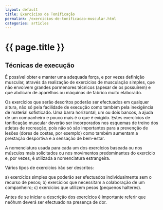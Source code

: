 ```yaml
---
layout: default
title: Exercícios de Tonificação
permalink: /exercicios-de-tonificacao-muscular.html
categories: articles
---
```


# {{ page.title }}

## Técnicas de execução

É possível obter e manter uma adequada força, e por vezes definição muscular, através da realização de exercícios de musculação sim­ples, que não envolvem grandes pormenores técnicos (apesar de os possuírem) e que abdicam de aparelhos ou máquinas de fabrico muito elaborado.

Os exercícios que serão descritos poderão ser efectuados em qualquer altura, não só pela facilidade de execução como também pela inexigência de material sofisticado. Uma barra horizontal, um ou dois bancos, a ajuda de um companheiro e pouco mais é o que é exigido. Estes exercícios de tonificação muscular deverão ser incorporados nos esquemas de treino dos atletas de recreação, pois não só são importantes para a prevenção de lesões (dores de costas, por exemplo) como também aumentam a prestação desportiva e a sensação de bem-estar.

A nomenclatura usada para cada um dos exercícios baseada ou nos músculos mais solicitados ou nos movimentos predominantes do exercício e, por vezes, é utilizada a nomenclatura estrangeira.

Vários tipos de exercícios irão ser descritos:

a) exercícios simples que poderão ser efectuados individualmente sem o recurso de pesos;
b) exercícios que necessitam a colaboração de um companheiro;
c) exercícios que utilizem pesos (pequenos halteres).

Antes de se iniciar a descrição dos exercícios é importante referir que neóhum deverá ser efectuado na presença de dor.
